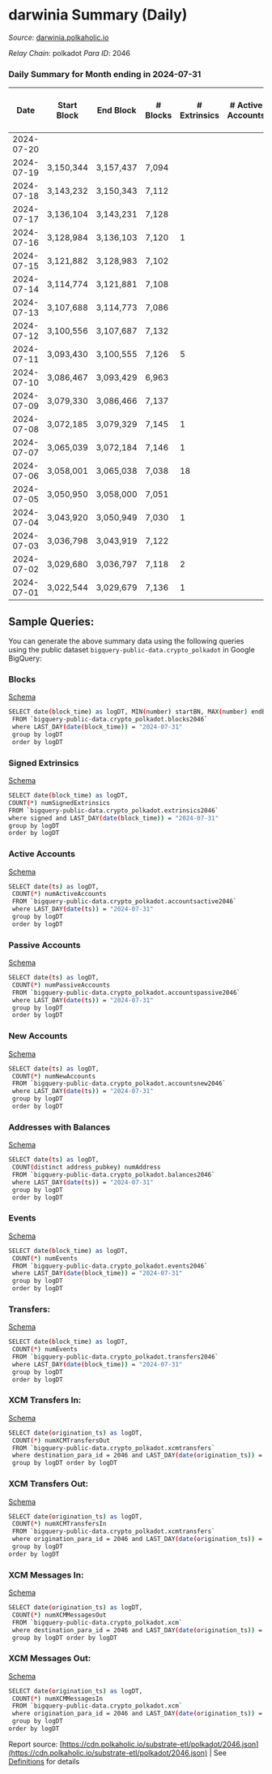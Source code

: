 # darwinia Summary (Daily)

_Source_: [darwinia.polkaholic.io](https://darwinia.polkaholic.io)

*Relay Chain*: polkadot
*Para ID*: 2046



### Daily Summary for Month ending in 2024-07-31


| Date    | Start Block | End Block | # Blocks | # Extrinsics | # Active Accounts | # Passive Accounts | # New Accounts | # Addresses | # Events  | # Transfers ($USD) | # XCM Transfers In ($USD) | # XCM Transfers Out ($USD) | # XCM In | # XCM Out | Issues |
|---------|-------------|-----------|----------|--------------|-------------------|--------------------|----------------|-------------|-----------|--------------------|---------------------------|----------------------------|----------|-----------|--------|
| 2024-07-20 |  |  |  |  |  |  |  |  |  |   |   |   |  |  |  |
| 2024-07-19 | 3,150,344 | 3,157,437 | 7,094 |  |  |  |  | 1,232 | 19,991 | 149  |   |   |  |  |  |
| 2024-07-18 | 3,143,232 | 3,150,343 | 7,112 |  |  |  |  | 1,232 | 19,851 | 146  |   |   |  |  |  |
| 2024-07-17 | 3,136,104 | 3,143,231 | 7,128 |  |  |  |  | 1,229 | 20,164 | 168  |   |   |  |  |  |
| 2024-07-16 | 3,128,984 | 3,136,103 | 7,120 | 1 |  |  |  | 1,227 | 20,618 | 182  |   |   |  |  |  |
| 2024-07-15 | 3,121,882 | 3,128,983 | 7,102 |  |  |  |  | 1,227 | 19,926 | 174  |   |   |  |  |  |
| 2024-07-14 | 3,114,774 | 3,121,881 | 7,108 |  |  |  |  | 1,227 | 19,754 | 158  |   |   |  |  |  |
| 2024-07-13 | 3,107,688 | 3,114,773 | 7,086 |  |  |  |  | 1,227 | 20,192 | 203  |   |   |  |  |  |
| 2024-07-12 | 3,100,556 | 3,107,687 | 7,132 |  |  |  |  | 1,226 | 21,157 | 177  |   |   |  |  |  |
| 2024-07-11 | 3,093,430 | 3,100,555 | 7,126 | 5 |  |  |  | 1,224 | 21,659 | 187  |   |   |  |  |  |
| 2024-07-10 | 3,086,467 | 3,093,429 | 6,963 |  |  |  |  | 1,223 | 19,899 | 181  |   |   |  |  |  |
| 2024-07-09 | 3,079,330 | 3,086,466 | 7,137 |  |  |  |  |  | 22,203 | 189  |   |   |  |  |  |
| 2024-07-08 | 3,072,185 | 3,079,329 | 7,145 | 1 |  |  |  |  | 20,592 | 239  |   |   |  |  |  |
| 2024-07-07 | 3,065,039 | 3,072,184 | 7,146 | 1 |  |  |  |  | 19,828 | 167  |   |   |  |  |  |
| 2024-07-06 | 3,058,001 | 3,065,038 | 7,038 | 18 |  |  |  |  | 20,234 | 270  |   |   |  |  |  |
| 2024-07-05 | 3,050,950 | 3,058,000 | 7,051 |  |  |  |  |  | 19,770 | 167  |   |   |  |  |  |
| 2024-07-04 | 3,043,920 | 3,050,949 | 7,030 | 1 |  |  |  |  | 19,167 | 191  |   |   |  |  |  |
| 2024-07-03 | 3,036,798 | 3,043,919 | 7,122 |  |  |  |  |  | 20,741 | 175  |   |   |  |  |  |
| 2024-07-02 | 3,029,680 | 3,036,797 | 7,118 | 2 |  |  |  |  | 21,100 | 163  |   |   |  |  |  |
| 2024-07-01 | 3,022,544 | 3,029,679 | 7,136 | 1 |  |  |  |  | 20,999 | 224  |   |   |  |  |  |

## Sample Queries:
You can generate the above summary data using the following queries using the public dataset `bigquery-public-data.crypto_polkadot` in Google BigQuery:


### Blocks 

[Schema](https://github.com/colorfulnotion/substrate-etl/blob/main/schema/blocks.json)

```bash
SELECT date(block_time) as logDT, MIN(number) startBN, MAX(number) endBN, COUNT(*) numBlocks 
 FROM `bigquery-public-data.crypto_polkadot.blocks2046`  
 where LAST_DAY(date(block_time)) = "2024-07-31" 
 group by logDT 
 order by logDT
```

### Signed Extrinsics 

[Schema](https://github.com/colorfulnotion/substrate-etl/blob/main/schema/extrinsics.json)

```bash
SELECT date(block_time) as logDT, 
COUNT(*) numSignedExtrinsics 
FROM `bigquery-public-data.crypto_polkadot.extrinsics2046`  
where signed and LAST_DAY(date(block_time)) = "2024-07-31" 
group by logDT 
order by logDT
```

### Active Accounts 

[Schema](https://github.com/colorfulnotion/substrate-etl/blob/main/schema/accountsactive.json)

```bash
SELECT date(ts) as logDT, 
 COUNT(*) numActiveAccounts 
 FROM `bigquery-public-data.crypto_polkadot.accountsactive2046` 
 where LAST_DAY(date(ts)) = "2024-07-31" 
 group by logDT 
 order by logDT
```

### Passive Accounts 

[Schema](https://github.com/colorfulnotion/substrate-etl/blob/main/schema/accountspassive.json)

```bash
SELECT date(ts) as logDT, 
 COUNT(*) numPassiveAccounts 
 FROM `bigquery-public-data.crypto_polkadot.accountspassive2046` 
 where LAST_DAY(date(ts)) = "2024-07-31" 
 group by logDT 
 order by logDT
```

### New Accounts 

[Schema](https://github.com/colorfulnotion/substrate-etl/blob/main/schema/accountsnew.json)

```bash
SELECT date(ts) as logDT, 
 COUNT(*) numNewAccounts 
 FROM `bigquery-public-data.crypto_polkadot.accountsnew2046` 
 where LAST_DAY(date(ts)) = "2024-07-31" 
 group by logDT
 order by logDT
```

### Addresses with Balances 

[Schema](https://github.com/colorfulnotion/substrate-etl/blob/main/schema/balances.json)

```bash
SELECT date(ts) as logDT,
 COUNT(distinct address_pubkey) numAddress 
 FROM `bigquery-public-data.crypto_polkadot.balances2046` 
 where LAST_DAY(date(ts)) = "2024-07-31" 
 group by logDT 
 order by logDT
```

### Events 

[Schema](https://github.com/colorfulnotion/substrate-etl/blob/main/schema/events.json)

```bash
SELECT date(block_time) as logDT, 
 COUNT(*) numEvents 
 FROM `bigquery-public-data.crypto_polkadot.events2046` 
 where LAST_DAY(date(block_time)) = "2024-07-31" 
 group by logDT 
 order by logDT
```

### Transfers:

[Schema](https://github.com/colorfulnotion/substrate-etl/blob/main/schema/transfers.json)

```bash
SELECT date(block_time) as logDT, 
 COUNT(*) numEvents 
 FROM `bigquery-public-data.crypto_polkadot.transfers2046` 
 where LAST_DAY(date(block_time)) = "2024-07-31" 
 group by logDT 
 order by logDT
```

### XCM Transfers In: 

[Schema](https://github.com/colorfulnotion/substrate-etl/blob/main/schema/xcmtransfers.json)

```bash
SELECT date(origination_ts) as logDT, 
 COUNT(*) numXCMTransfersOut 
 FROM `bigquery-public-data.crypto_polkadot.xcmtransfers` 
 where destination_para_id = 2046 and LAST_DAY(date(origination_ts)) = "2024-07-31" 
 group by logDT order by logDT
```

### XCM Transfers Out: 

[Schema](https://github.com/colorfulnotion/substrate-etl/blob/main/schema/xcmtransfers.json)

```bash
SELECT date(origination_ts) as logDT, 
 COUNT(*) numXCMTransfersIn 
 FROM `bigquery-public-data.crypto_polkadot.xcmtransfers` 
 where origination_para_id = 2046 and LAST_DAY(date(origination_ts)) = "2024-07-31" 
 group by logDT 
order by logDT
```

### XCM Messages In: 

[Schema](https://github.com/colorfulnotion/substrate-etl/blob/main/schema/xcm.json)

```bash
SELECT date(origination_ts) as logDT, 
 COUNT(*) numXCMMessagesOut 
 FROM `bigquery-public-data.crypto_polkadot.xcm` 
 where destination_para_id = 2046 and LAST_DAY(date(origination_ts)) = "2024-07-31" 
 group by logDT order by logDT
```

### XCM Messages Out: 

[Schema](https://github.com/colorfulnotion/substrate-etl/blob/main/schema/xcm.json)

```bash
SELECT date(origination_ts) as logDT, 
 COUNT(*) numXCMMessagesIn 
 FROM `bigquery-public-data.crypto_polkadot.xcm` 
 where origination_para_id = 2046 and LAST_DAY(date(origination_ts)) = "2024-07-31" 
 group by logDT 
order by logDT
```


Report source: [https://cdn.polkaholic.io/substrate-etl/polkadot/2046.json](https://cdn.polkaholic.io/substrate-etl/polkadot/2046.json) | See [Definitions](/DEFINITIONS.md) for details
